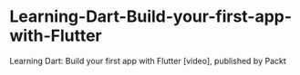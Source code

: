 # Learning-Dart-Build-your-first-app-with-Flutter
Learning Dart: Build your first app with Flutter [video], published by Packt
